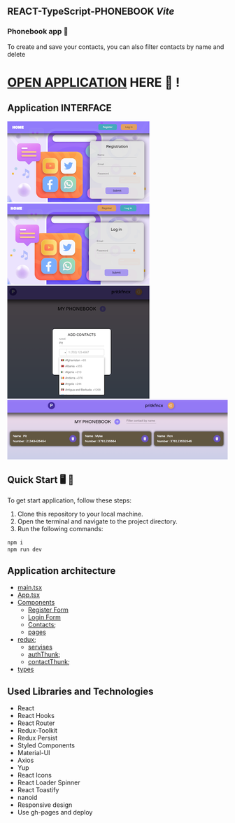 ## REACT-TypeScript-PHONEBOOK _Vite_

### Phonebook app 📱

To create and save your contacts, you can also filter contacts by name and delete

# [OPEN APPLICATION](https://maxoverking.github.io/vite-react-ts/) HERE :eyes: !

## Application INTERFACE

![Application interface Register Page](src/images/1.png)
![Application interface Login Page](src/images/2.png)
![Application interface Add Contact Modal](src/images/3.png)
![Application interface Your Contact](src/images/4.png)

## Quick Start 🖥️ 🚀

To get start application, follow these steps:

1. Clone this repository to your local machine.
2. Open the terminal and navigate to the project directory.
3. Run the following commands:

```
npm i
npm run dev
```

## Application architecture

- [main.tsx](src/main.tsx)
- [App.tsx](src/App.tsx)
- [Components](src/components)
  - [Register Form](src/components/RegisterForm/RegisterForm.tsx)
  - [Login Form](src/components/LoginForm/LoginForm.tsx)
  - [Contacts](src/components/Contacts/Contacts.tsx);
  - [pages](src/components/pages)
- [redux](src/redux);
  - [servises](src/redux/servises/servises.ts)
  - [authThunk](src/redux/auth/authOperation.ts);
  - [contactThunk](src/redux/contacts/contactOperation.ts);
- [types](src/types)

## Used Libraries and Technologies

- React
- React Hooks
- React Router
- Redux-Toolkit
- Redux Persist
- Styled Components
- Material-UI
- Axios
- Yup
- React Icons
- React Loader Spinner
- React Toastify
- nanoid
- Responsive design
- Use gh-pages and deploy
